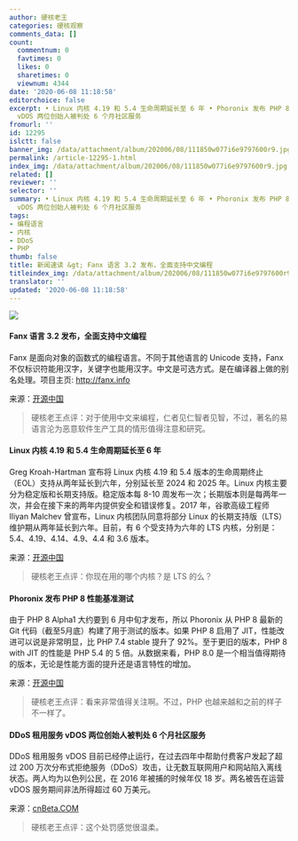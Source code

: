 ```yaml
---
author: 硬核老王
categories: 硬核观察
comments_data: []
count:
  commentnum: 0
  favtimes: 0
  likes: 0
  sharetimes: 0
  viewnum: 4344
date: '2020-06-08 11:18:58'
editorchoice: false
excerpt: • Linux 内核 4.19 和 5.4 生命周期延长至 6 年 • Phoronix 发布 PHP 8 性能基准测试 • DDoS 租用服务
  vDOS 两位创始人被判处 6 个月社区服务
fromurl: ''
id: 12295
islctt: false
banner_img: /data/attachment/album/202006/08/111850w077i6e9797600r9.jpg
permalink: /article-12295-1.html
index_img: /data/attachment/album/202006/08/111850w077i6e9797600r9.jpg
related: []
reviewer: ''
selector: ''
summary: • Linux 内核 4.19 和 5.4 生命周期延长至 6 年 • Phoronix 发布 PHP 8 性能基准测试 • DDoS 租用服务
  vDOS 两位创始人被判处 6 个月社区服务
tags:
- 编程语言
- 内核
- DDoS
- PHP
thumb: false
title: 新闻速读 &gt; Fanx 语言 3.2 发布，全面支持中文编程
titleindex_img: /data/attachment/album/202006/08/111850w077i6e9797600r9.jpg
translator: ''
updated: '2020-06-08 11:18:58'
---
```


![](/data/attachment/album/202006/08/111850w077i6e9797600r9.jpg)


#### Fanx 语言 3.2 发布，全面支持中文编程


Fanx 是面向对象的函数式的编程语言。不同于其他语言的 Unicode 支持，Fanx 不仅标识符能用汉字，关键字也能用汉字。中文是可选方式。是在编译器上做的别名处理。项目主页: <http://fanx.info>


来源：[开源中国](https://www.oschina.net/news/116270/fanx-3-2-released)



> 
> 硬核老王点评：对于使用中文来编程，仁者见仁智者见智，不过，著名的易语言沦为恶意软件生产工具的情形值得注意和研究。
> 
> 
> 


#### Linux 内核 4.19 和 5.4 生命周期延长至 6 年


Greg Kroah-Hartman 宣布将 Linux 内核 4.19 和 5.4 版本的生命周期终止（EOL）支持从两年延长到六年，分别延长至 2024 和 2025 年。Linux 内核主要分为稳定版和长期支持版。稳定版本每 8-10 周发布一次；长期版本则是每两年一次，并会在接下来的两年内提供安全和错误修复。2017 年，谷歌高级工程师 Iliyan Malchev 曾宣布，Linux 内核团队同意将部分 Linux 的长期支持版（LTS）维护期从两年延长到六年。目前，有 6 个受支持为六年的 LTS 内核，分别是：5.4、4.19、4.14、4.9、4.4 和 3.6 版本。


来源：[开源中国](https://www.oschina.net/news/116242/linux--kernel-4-19-and-5-4-will-now-be-supported-for-6-years)



> 
> 硬核老王点评：你现在用的哪个内核？是 LTS 的么？
> 
> 
> 


#### Phoronix 发布 PHP 8 性能基准测试


由于 PHP 8 Alpha1 大约要到 6 月中旬才发布，所以 Phoronix 从 PHP 8 最新的 Git 代码（截至5月底）构建了用于测试的版本。如果 PHP 8 启用了 JIT，性能改进可以说是非常明显，比 PHP 7.4 stable 提升了 92%。至于更旧的版本，PHP 8 with JIT 的性能是 PHP 5.4 的 5 倍。从数据来看，PHP 8.0 是一个相当值得期待的版本，无论是性能方面的提升还是语言特性的增加。


来源：[开源中国](https://www.oschina.net/news/116256/php8-jit-pre-alpha-benchmarks)



> 
> 硬核老王点评：看来非常值得关注啊。不过，PHP 也越来越和之前的样子不一样了。
> 
> 
> 


#### DDoS 租用服务 vDOS 两位创始人被判处 6 个月社区服务


DDoS 租用服务 vDOS 目前已经停止运行，在过去四年中帮助付费客户发起了超过 200 万次分布式拒绝服务（DDoS）攻击，让无数互联网用户和网站陷入离线状态。两人均为以色列公民，在 2016 年被捕的时候年仅 18 岁。两名被告在运营 vDOS 服务期间非法所得超过 60 万美元。


来源：[cnBeta.COM](https://www.cnbeta.com/articles/tech/988207.htm)



> 
> 硬核老王点评：这个处罚感觉很温柔。
> 
> 
>